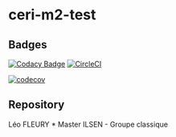 # ceri-m2-test
## Badges
[![Codacy Badge](https://api.codacy.com/project/badge/Grade/2bdb8cd56853476cb07cff68aaed8433)](https://www.codacy.com/app/lefleo/ceri-m1-test-2017?utm_source=github.com&amp;utm_medium=referral&amp;utm_content=lefleo/ceri-m1-test-2017&amp;utm_campaign=Badge_Grade)
[![CircleCI](https://circleci.com/gh/lefleo/ceri-m1-test-2017.svg?style=svg)](https://circleci.com/gh/lefleo/ceri-m1-test-2017)

[![codecov](https://codecov.io/gh/lefleo/ceri-m1-test-2017/branch/master/graph/badge.svg)](https://codecov.io/gh/lefleo/ceri-m1-test-2017)

## Repository
Léo FLEURY
*
Master ILSEN - Groupe classique
